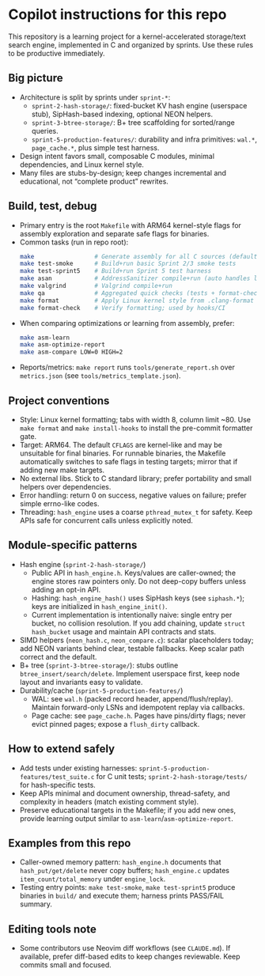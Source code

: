 # Copilot instructions for this repo

This repository is a learning project for a kernel-accelerated storage/text search engine, implemented in C and organized by sprints. Use these rules to be productive immediately.

## Big picture
- Architecture is split by sprints under `sprint-*`:
  - `sprint-2-hash-storage/`: fixed-bucket KV hash engine (userspace stub), SipHash-based indexing, optional NEON helpers.
  - `sprint-3-btree-storage/`: B+ tree scaffolding for sorted/range queries.
  - `sprint-5-production-features/`: durability and infra primitives: `wal.*`, `page_cache.*`, plus simple test harness.
- Design intent favors small, composable C modules, minimal dependencies, and Linux kernel style.
- Many files are stubs-by-design; keep changes incremental and educational, not “complete product” rewrites.

## Build, test, debug
- Primary entry is the root `Makefile` with ARM64 kernel-style flags for assembly exploration and separate safe flags for binaries.
- Common tasks (run in repo root):
  ```bash
  make                 # Generate assembly for all C sources (default)
  make test-smoke      # Build+run basic Sprint 2/3 smoke tests
  make test-sprint5    # Build+run Sprint 5 test harness
  make asan            # AddressSanitizer compile+run (auto handles libs vs mains)
  make valgrind        # Valgrind compile+run
  make qa              # Aggregated quick checks (tests + format-check)
  make format          # Apply Linux kernel style from .clang-format
  make format-check    # Verify formatting; used by hooks/CI
  ```
- When comparing optimizations or learning from assembly, prefer:
  ```bash
  make asm-learn
  make asm-optimize-report
  make asm-compare LOW=0 HIGH=2
  ```
- Reports/metrics: `make report` runs `tools/generate_report.sh` over `metrics.json` (see `tools/metrics_template.json`).

## Project conventions
- Style: Linux kernel formatting; tabs with width 8, column limit ~80. Use `make format` and `make install-hooks` to install the pre-commit formatter gate.
- Target: ARM64. The default `CFLAGS` are kernel-like and may be unsuitable for final binaries. For runnable binaries, the Makefile automatically switches to safe flags in testing targets; mirror that if adding new make targets.
- No external libs. Stick to C standard library; prefer portability and small helpers over dependencies.
- Error handling: return 0 on success, negative values on failure; prefer simple errno-like codes.
- Threading: `hash_engine` uses a coarse `pthread_mutex_t` for safety. Keep APIs safe for concurrent calls unless explicitly noted.

## Module-specific patterns
- Hash engine (`sprint-2-hash-storage/`)
  - Public API in `hash_engine.h`. Keys/values are caller-owned; the engine stores raw pointers only. Do not deep-copy buffers unless adding an opt-in API.
  - Hashing: `hash_engine_hash()` uses SipHash keys (see `siphash.*`); keys are initialized in `hash_engine_init()`.
  - Current implementation is intentionally naive: single entry per bucket, no collision resolution. If you add chaining, update `struct hash_bucket` usage and maintain API contracts and stats.
- SIMD helpers (`neon_hash.c`, `neon_compare.c`): scalar placeholders today; add NEON variants behind clear, testable fallbacks. Keep scalar path correct and the default.
- B+ tree (`sprint-3-btree-storage/`): stubs outline `btree_insert/search/delete`. Implement userspace first, keep node layout and invariants easy to validate.
- Durability/cache (`sprint-5-production-features/`)
  - WAL: see `wal.h` (packed record header, append/flush/replay). Maintain forward-only LSNs and idempotent replay via callbacks.
  - Page cache: see `page_cache.h`. Pages have pins/dirty flags; never evict pinned pages; expose a `flush_dirty` callback.

## How to extend safely
- Add tests under existing harnesses: `sprint-5-production-features/test_suite.c` for C unit tests; `sprint-2-hash-storage/tests/` for hash-specific tests.
- Keep APIs minimal and document ownership, thread-safety, and complexity in headers (match existing comment style).
- Preserve educational targets in the Makefile; if you add new ones, provide learning output similar to `asm-learn`/`asm-optimize-report`.

## Examples from this repo
- Caller-owned memory pattern: `hash_engine.h` documents that `hash_put/get/delete` never copy buffers; `hash_engine.c` updates `item_count/total_memory` under `engine_lock`.
- Testing entry points: `make test-smoke`, `make test-sprint5` produce binaries in `build/` and execute them; harness prints PASS/FAIL summary.

## Editing tools note
- Some contributors use Neovim diff workflows (see `CLAUDE.md`). If available, prefer diff-based edits to keep changes reviewable. Keep commits small and focused.
